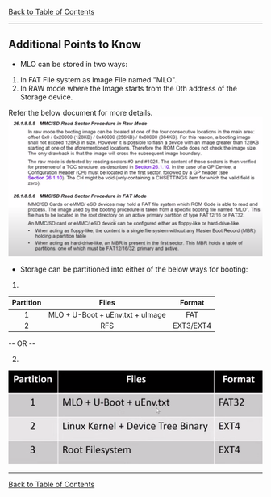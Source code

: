 [Back to Table of Contents](../Notes.md)
***
## Additional Points to Know

* MLO can be stored in two ways:
1. In FAT File system as Image File named "MLO".
2. In RAW mode where the Image starts from the 0th address of the Storage device.

Refer the below document for more details.
![Modes of Storage of MLO](../Images/ModesOfMLOStorage.png)

* Storage can be partitioned into either of the below ways for booting:
1.

| Partition | Files | Format |
|:---------:|:-----:|:------:|
|     1     | MLO + U-Boot + uEnv.txt + uImage | FAT |
|     2     | RFS   | EXT3/EXT4 |

-- OR --

2. 
![Boot Partition Method 2](../Images/BootPartitionMethod2.png)


***

[Back to Table of Contents](../Notes.md)

